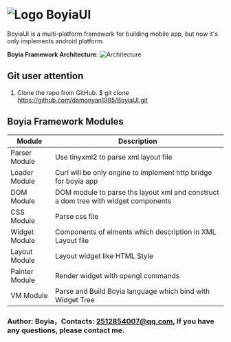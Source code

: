 # ![Logo](https://github.com/damonyan1985/BoyiaUI/blob/dev/BoyiaApp/android/app/src/main/res/drawable/ic_launcher.png?raw=true) BoyiaUI

BoyiaUI is a multi-platform framework for building mobile app, but now it's only implements
android platform.

**Boyia Framework Architecture**:
![Architecture](https://github.com/damonyan1985/BoyiaUI/blob/dev/Docs/Architecture.png?raw=true)

## Git user attention

1. Clone the repo from GitHub.
$ git clone https://github.com/damonyan1985/BoyiaUI.git

## Boyia Framework Modules

|Module|Description|
| ----|------|
| Parser Module | Use tinyxml2 to parse xml layout file|
| Loader Module | Curl will be only engine to implement http bridge for boyia app  |
| DOM Module | DOM module to parse ths layout xml and construct a dom tree with widget components |
| CSS Module | Parse css file |
| Widget Module | Components of elments which description in XML Layout file |
| Layout Module | Layout widget like HTML Style |
| Painter Module | Render widget with opengl commands |
| VM Module | Parse and Build Boyia language which bind with Widget Tree |


### Author: Boyia，Contacts: 2512854007@qq.com, If you have any questions, please contact me.

